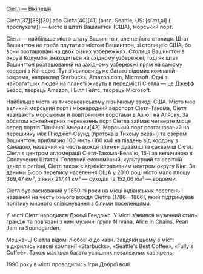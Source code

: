 [Сіетл — Вікіпедія](https://uk.wikipedia.org/wiki/%D0%A1%D1%96%D0%B5%D1%82%D0%BB)

Сіе́тл[37][38][39] або Сіє́тл[40][41] (англ. Seattle, US: [siˈæt̬.əl] ( прослухати)) — місто в штаті Вашингтон (США), морський порт.

Сіетл — найбільше місто штату Вашингтон, але не його столиця. Штат Вашингтон не треба плутати з містом Вашингтон, зі столицею США, бо вони розташовані на двох різних узбережжях. Столиця Вашингтон в окрузі Колумбія знаходиться на східному узбережжі, тоді як штат Вашингтон розташований на західному узбережжі прям на самому кордоні з Канадою. Тут з'явилося дуже багато відомих компаній — зокрема, наприклад Starbucks, Amazon.com, Microsoft. Одні з найбагатших людей на планеті живуть в передмісті Сіетла — це Джефф Безос, творець Amazon, і Білл Гейтс, творець Microsoft.

Найбільше місто на тихоокеанському північному заході США. Місто має великий морський порт і міжнародний аеропорт Сіетл-Такома, Сіетл називають морськими й повітряними воротами в Азію і на Аляску. За обсягом контейнерних перевезень порт Сіетла займає четверте місце серед портів Північної Америки[42]. Морський порт розташований на перешийку між П'юджет-Саунд (протока в Тихому океані) та озером Вашингтон, приблизно 100 миль (160 км) на південь від кордону з Канадою, названий на честь вождя племен дуваміш та сакваміш Сіетл. Сіетл є центром агломерації Сіетл-Такома-Белв'ю, 15-ї за величиною в Сполучених Штатах. Головний економічний, культурний та освітній центр в регіоні, Сіетл також є адміністративним центром округу Кінг. За даними Бюро перепису населення США у 2010 році місто мало площу 369,47 км², з яких 217,41 км² — суходіл та 152,06 км² — водойми.

Сіетл був заснований у 1850-ті роки на місці індіанських поселень і названий на честь їхнього вождя Сіетла (1786—1866), який підтримував політику мирного співіснування з білими поселенцями.

У місті Сіетл народився Джимі Гендрікс. У місті з'явився музичний стиль грандж та пов'язані з ним музичні групи Nirvana, Alice in Chains, Pearl Jam та Soundgarden.

Мешканці Сіетла відомі любов'ю до кави. Завдяки цьому в місті відкрились кавові компанії «Starbucks», «Seattle's Best Coffee», «Tully's Coffee». Також мається багато успішних незалежних кав'ярень.

1990 року в місті проводились Ігри Доброї волі.
